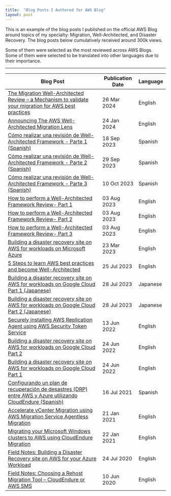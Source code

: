 ```yaml
---
title:  "Blog Posts I Authored for AWS Blog"
layout: post
---
```


This is an example of the blog posts I published on the official AWS Blog around topics of my specialty: Migration, Well-Architected, and Disaster Recovery. The blog posts below cumulatively received around 300k views.

Some of them were selected as the most reviewed across AWS Blogs. Some of them were selected to be translated into other languages due to their importance.

***

| Blog Post                                                                                   | Publication Date | Language |
| ------------------------------------------------------------------------------------------- | ---------------- | -------- |
| [The Migration Well-Architected Review – a Mechanism to validate your migration for AWS best practices](https://aws.amazon.com/blogs/mt/the-migration-well-architected-review-a-mechanism-to-validate-your-migration-for-aws-best-practices/) | 26 Mar 2024      | English  |
| [Announcing The AWS Well-Architected Migration Lens](https://aws.amazon.com/blogs/mt/announcing-aws-well-architected-migration-lens/) | 24 Jan 2024      | English  |
| [Cómo realizar una revisión de Well-Architected Framework - Parte 1 (Spanish)](https://aws.amazon.com/es/blogs/aws-spanish/como-realizar-una-revision-de-well-architected-framework-parte-1/) | 18 Sep 2023      | Spanish  |
| [Cómo realizar una revisión de Well-Architected Framework - Parte 2 (Spanish)](https://aws.amazon.com/es/blogs/aws-spanish/como-realizar-una-revision-de-well-architected-framework-parte-2/) | 29 Sep 2023      | Spanish  |
| [Cómo realizar una revisión de Well-Architected Framework - Parte 3 (Spanish)](https://aws.amazon.com/es/blogs/aws-spanish/como-realizar-una-revision-de-well-architected-framework-parte-3/) | 10 Oct 2023      | Spanish  |
| [How to perform a Well-Architected Framework Review- Part 1](https://aws.amazon.com/blogs/mt/how-to-perform-a-well-architected-framework-review-part1/) | 03 Aug 2023      | English  |
| [How to perform a Well-Architected Framework Review- Part 2](https://aws.amazon.com/blogs/mt/how-to-perform-a-well-architected-framework-review-part2) | 03 Aug 2023      | English  |
| [How to perform a Well-Architected Framework Review- Part 3](https://aws.amazon.com/blogs/mt/how-to-perform-a-well-architected-framework-review-part3/) | 03 Aug 2023      | English  |
| [Building a disaster recovery site on AWS for workloads on Microsoft Azure](https://aws.amazon.com/blogs/storage/building-a-disaster-recovery-site-on-aws-for-workloads-on-microsoft-azure/) | 23 Mar 2023      | English  |
| [5 Steps to learn AWS best practices and become Well-Architected](https://aws.amazon.com/blogs/training-and-certification/5-steps-to-learn-aws-best-practices-and-become-well-architected/) | 25 Jul 2023      | English  |
| [Building a disaster recovery site on AWS for workloads on Google Cloud Part 1 (Japanese)](https://aws.amazon.com/jp/blogs/news/building-a-disaster-recovery-site-on-aws-for-workloads-on-google-cloud-part-1/) | 28 Jul 2023      | Japanese |
| [Building a disaster recovery site on AWS for workloads on Google Cloud Part 2 (Japanese)](https://aws.amazon.com/jp/blogs/news/building-a-disaster-recovery-site-on-aws-for-workloads-on-google-cloud-part-2/) | 28 Jul 2023      | Japanese  |
| [Securely installing AWS Replication Agent using AWS Security Token Service](https://aws.amazon.com/blogs/storage/securely-installing-aws-replication-agent-using-aws-security-token-service/) | 13 Jun 2022      | English  |
| [Building a disaster recovery site on AWS for workloads on Google Cloud Part 2](https://aws.amazon.com/blogs/storage/building-a-disaster-recovery-site-on-aws-for-workloads-on-google-cloud-part-2/) | 24 Jun 2022      | English  |
| [Building a disaster recovery site on AWS for workloads on Google Cloud Part 1](https://aws.amazon.com/blogs/storage/building-a-disaster-recovery-site-on-aws-for-workloads-on-google-cloud-part-1/) | 24 Jun 2022      | English  |
| [Configurando un plan de recuperación de desastres (DRP) entre AWS y Azure utilizando CloudEndure (Spanish)](https://aws.amazon.com/es/blogs/aws-spanish/configurando-un-plan-de-recuperacion-de-desastres-drp-entre-aws-y-azure-utilizando-cloudendure/) | 16 Jul 2021      | Spanish  |
| [Accelerate vCenter Migration using AWS Migration Service Agentless Migration](https://aws.amazon.com/blogs/mt/accelerate-vcenter-migration-using-aws-migration-service-agentless-migration/) | 21 Jan 2021      | English  |
| [Migrating your Microsoft Windows clusters to AWS using CloudEndure Migration](https://aws.amazon.com/blogs/storage/migrating-your-microsoft-windows-clusters-to-aws-using-cloudendure-migration/) | 22 Jan 2021      | English  |
| [Field Notes: Building a Disaster Recovery site on AWS for your Azure Workload](https://aws.amazon.com/blogs/architecture/field-notes-building-a-disaster-recovery-site-on-aws-for-your-azure-workload/) | 24 Jul 2020      | English  |
| [Field Notes: Choosing a Rehost Migration Tool – CloudEndure or AWS SMS](https://aws.amazon.com/blogs/architecture/field-notes-choosing-a-rehost-migration-tool-cloudendure-or-aws-sms/) | 10 Jun 2020      | English  |
